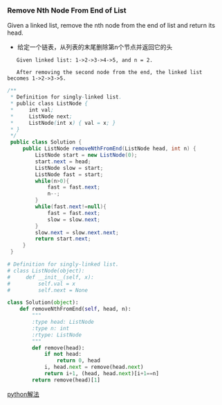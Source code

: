 ###  Remove Nth Node From End of List

Given a linked list, remove the nth node from the end of list and return its head.

* 给定一个链表，从列表的末尾删除第n个节点并返回它的头

```
   Given linked list: 1->2->3->4->5, and n = 2.

   After removing the second node from the end, the linked list becomes 1->2->3->5.
```

``` java
/**
 * Definition for singly-linked list.
 * public class ListNode {
 *     int val;
 *     ListNode next;
 *     ListNode(int x) { val = x; }
 * }
 */
 public class Solution {
     public ListNode removeNthFromEnd(ListNode head, int n) {
         ListNode start = new ListNode(0);
         start.next = head;
         ListNode slow = start;
         ListNode fast = start;
         while(n>0){
             fast = fast.next;
             n--;
         }
         while(fast.next!=null){
             fast = fast.next;
             slow = slow.next;
         }
         slow.next = slow.next.next;
         return start.next;
     }
 }    
```
``` python
# Definition for singly-linked list.
# class ListNode(object):
#     def __init__(self, x):
#         self.val = x
#         self.next = None

class Solution(object):
    def removeNthFromEnd(self, head, n):
        """
        :type head: ListNode
        :type n: int
        :rtype: ListNode
        """
        def remove(head):
            if not head:
                return 0, head
            i, head.next = remove(head.next)
            return i+1, (head, head.next)[i+1==n]
        return remove(head)[1] 
```
[python解法](https://discuss.leetcode.com/topic/14692/3-short-python-solutions)